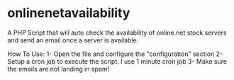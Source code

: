 # onlinenetavailability
A PHP Script that will auto check the availability of online.net stock servers and send an email once a server is available.

How To Use:
1- Open the file and configure the "configuration" section
2- Setup a cron job to execute the script. I use 1 minute cron job
3- Make sure the emails are not landing in spam!
